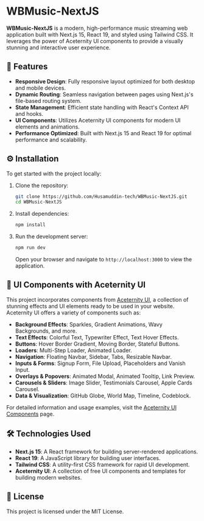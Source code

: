 # WBMusic-NextJS

**WBMusic-NextJS** is a modern, high-performance music streaming web application built with Next.js 15, React 19, and styled using Tailwind CSS. It leverages the power of Aceternity UI components to provide a visually stunning and interactive user experience.

## 🚀 Features

- **Responsive Design**: Fully responsive layout optimized for both desktop and mobile devices.
- **Dynamic Routing**: Seamless navigation between pages using Next.js's file-based routing system.
- **State Management**: Efficient state handling with React's Context API and hooks.
- **UI Components**: Utilizes Aceternity UI components for modern UI elements and animations.
- **Performance Optimized**: Built with Next.js 15 and React 19 for optimal performance and scalability.

## ⚙️ Installation

To get started with the project locally:

1. Clone the repository:

   ```bash
   git clone https://github.com/Husamuddin-tech/WBMusic-NextJS.git
   cd WBMusic-NextJS
   ```

2. Install dependencies:

   ```bash
   npm install
   ```

3. Run the development server:

   ```bash
   npm run dev
   ```

   Open your browser and navigate to `http://localhost:3000` to view the application.

## 🎨 UI Components with Aceternity UI

This project incorporates components from [Aceternity UI](https://ui.aceternity.com/), a collection of stunning effects and UI elements ready to be used in your website. Aceternity UI offers a variety of components such as:

- **Background Effects**: Sparkles, Gradient Animations, Wavy Backgrounds, and more.
- **Text Effects**: Colorful Text, Typewriter Effect, Text Hover Effects.
- **Buttons**: Hover Border Gradient, Moving Border, Stateful Buttons.
- **Loaders**: Multi-Step Loader, Animated Loader.
- **Navigation**: Floating Navbar, Sidebar, Tabs, Resizable Navbar.
- **Inputs & Forms**: Signup Form, File Upload, Placeholders and Vanish Input.
- **Overlays & Popovers**: Animated Modal, Animated Tooltip, Link Preview.
- **Carousels & Sliders**: Image Slider, Testimonials Carousel, Apple Cards Carousel.
- **Data & Visualization**: GitHub Globe, World Map, Timeline, Codeblock.

For detailed information and usage examples, visit the [Aceternity UI Components](https://ui.aceternity.com/components) page.

## 🛠️ Technologies Used

- **Next.js 15**: A React framework for building server-rendered applications.
- **React 19**: A JavaScript library for building user interfaces.
- **Tailwind CSS**: A utility-first CSS framework for rapid UI development.
- **Aceternity UI**: A collection of free UI components and templates for building modern websites.

## 📜 License

This project is licensed under the MIT License.

